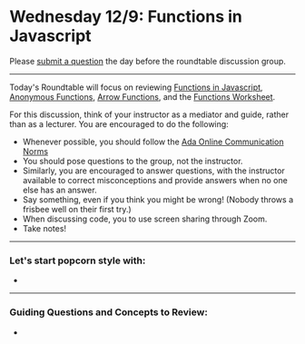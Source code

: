 # Wednesday 12/9: Functions in Javascript

Please [submit a question](https://airtable.com/shrOEPwWbMZXxXlTt) the day before the roundtable discussion group.

---

Today's Roundtable will focus on reviewing [Functions in Javascript](https://learn-2.galvanize.com/cohorts/2036/blocks/1038/content_files/01-js-week-1/first-class-functions.md), [Anonymous Functions](https://learn-2.galvanize.com/cohorts/2036/blocks/1038/content_files/01-js-week-1/anonymous-and-foreach-loops.md), [Arrow Functions](https://learn-2.galvanize.com/cohorts/2036/), and the [Functions Worksheet](https://learn-2.galvanize.com/cohorts/2036/blocks/1038/content_files/01-js-week-1/functions-worksheet.md).

For this discussion, think of your instructor as a mediator and guide, rather than as a lecturer. You are encouraged to do the following:

* Whenever possible, you should follow the [Ada Online Communication Norms](https://learn-2.galvanize.com/cohorts/2036/blocks/882/content_files/00-welcome-to-ada/02-wk01-online-communication-norms.md)
* You should pose questions to the group, not the instructor.
* Similarly, you are encouraged to answer questions, with the instructor available to correct misconceptions and provide answers when no one else has an answer.
* Say something, even if you think you might be wrong! (Nobody throws a frisbee well on their first try.)
* When discussing code, you to use screen sharing through Zoom.
* Take notes!

---

### Let's start popcorn style with:
* 


---

### Guiding Questions and Concepts to Review:
*